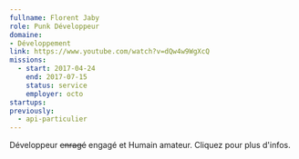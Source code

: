 ```yaml
---
fullname: Florent Jaby
role: Punk Développeur
domaine: 
- Développement
link: https://www.youtube.com/watch?v=dQw4w9WgXcQ
missions:
  - start: 2017-04-24
    end: 2017-07-15
    status: service
    employer: octo
startups:
previously:
  - api-particulier
---
```


Développeur ~~enragé~~ engagé et Humain amateur. Cliquez pour plus d'infos.
